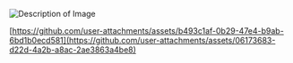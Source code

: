 
![Description of Image](https://drive.google.com/uc?export=view&id=1ed12H4kEmIWyG3dRS3Xhr1bIgyPedPti)

[https://github.com/user-attachments/assets/b493c1af-0b29-47e4-b9ab-6bd1b0ecd581](https://github.com/user-attachments/assets/06173683-d22d-4a2b-a8ac-2ae3863a4be8)
